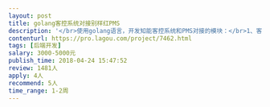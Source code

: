 ```yaml
---                
layout: post       
title: golang客控系统对接别样红PMS           
description: '</br>使用golang语言，开发知能客控系统和PMS对接的模块：</br>1、客控系统和需求对接模块部署于同一台机器上。</br>2、客控系统协议为http，使用get方法,数据为json格式</br>3、别样红PMS协议为http通讯</br>4、需求为定时获取PSM系统中每个房间客人信息，将信息转发给客控系统，时间延迟在10s以内。</br>'     
contenturl: https://pro.lagou.com/project/7462.html      
tags: [后端开发]            
salary: 3000-5000元          
publish_time: 2018-04-24 15:47:52         
review: 1481人                   
apply: 4人                   
recommend: 5人                   
time_range: 1-2周              
---                 
```

